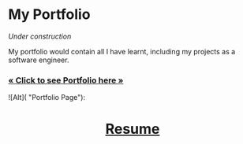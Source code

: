 # My Portfolio

 <i>Under construction</i>
 
My portfolio would contain all I have learnt, including my projects as a software engineer.

<h3 align="left"><a href="https://zeegab.vercel.app/"><strong>« Click to see Portfolio here »</strong></a></h3>

![Alt]( "Portfolio Page"):


<h1 align="center"><a href="https://docs.google.com/presentation/d/1YJo8we8E56eq4GfpPA57zqipQWZVEMPkit7mpWdlNeo/edit?usp=sharing"><strong> Resume </strong></a></h1>

